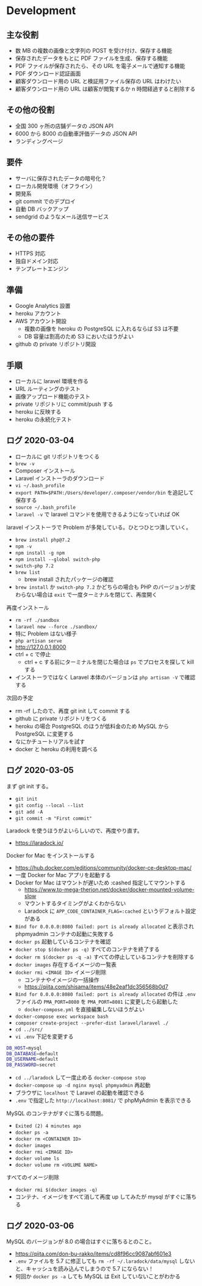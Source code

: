 # Development

## 主な役割

- 数 MB の複数の画像と文字列の POST を受け付け、保存する機能
- 保存されたデータをもとに PDF ファイルを生成、保存する機能
- PDF ファイルが保存されたら、その URL を電子メールで通知する機能
- PDF ダウンロード認証画面
- 顧客ダウンロード用の URL と検証用ファイル保存の URL はわけたい
- 顧客ダウンロード用の URL は顧客が閲覧するか n 時間経過すると削除する

## その他の役割

- 全国 300 ヶ所の店舗データの JSON API
- 6000 から 8000 の自動車評価データの JSON API
- ランディングページ

## 要件

- サーバに保存されたデータの暗号化？
- ローカル開発環境（オフライン）
- 開発系
- git commit でのデプロイ
- 自動 DB バックアップ
- sendgrid のようなメール送信サービス

## その他の要件

- HTTPS 対応
- 独自ドメイン対応
- テンプレートエンジン

## 準備

- Google Analytics 設置
- heroku アカウント
- AWS アカウント開設
  - 複数の画像を heroku の PostgreSQL に入れるならば S3 は不要
  - DB 容量は割高のため S3 においたほうがよい
- github の private リポジトリ開設

## 手順

- ローカルに laravel 環境を作る
- URL ルーティングのテスト
- 画像アップロード機能のテスト
- private リポジトリに commit/push する
- heroku に反映する
- heroku の永続化テスト

## ログ 2020-03-04

- ローカルに git リポジトリをつくる
- `brew -v`
- Composer インストール
- Laravel インストーラのダウンロード
- `vi ~/.bash_profile`
- `export PATH=$PATH:/Users/developer/.composer/vendor/bin` を追記して保存する
- `source ~/.bash_profile`
- `laravel -v` で laravel コマンドを使用できるようになっていれば OK

laravel インストーラで Problem が多発している。ひとつひとつ潰していく。

- `brew install php@7.2`
- `npm -v`
- `npm install -g npm`
- `npm install --global switch-php`
- `switch-php 7.2`
- `brew list`
  - brew install されたパッケージの確認
- `brew install` か `switch-php 7.2` かどちらの場合も PHP のバージョンが変わらない場合は `exit` で一度ターミナルを閉じて、再度開く

再度インストール

- `rm -rf ./sandbox`
- `laravel new --force ./sandbox/`
- 特に Problem はない様子
- `php artisan serve`
- <http://127.0.0.1:8000>
- ctrl + c で停止
  - ctrl + c する前にターミナルを閉じた場合は `ps` でプロセスを探して kill する
- インストーラではなく Laravel 本体のバージョンは `php artisan -V` で確認する

次回の予定

- rm -rf したので、再度 git init して commit する
- github に private リポジトリをつくる
- heroku の場合 PostgreSQL のほうが低料金のため MySQL から PostgreSQL に変更する
- なにかチュートリアルを試す
- docker と heroku の利用を調べる

## ログ 2020-03-05

まず git init する。

- `git init`
- `git config --local --list`
- `git add -A`
- `git commit -m "First commit"`

Laradock を使うほうがよいらしいので、再度やり直す。

- <https://laradock.io/>

Docker for Mac をインストールする

- <https://hub.docker.com/editions/community/docker-ce-desktop-mac/>
- 一度 Docker for Mac アプリを起動する
- Docker for Mac はマウントが遅いため :cashed 指定してマウントする
  - <https://www.to-mega-therion.net/docker/docker-mounted-volume-slow>
  - マウントするタイミングがよくわからない
  - Laradock に `APP_CODE_CONTAINER_FLAG=:cached` というデフォルト設定がある
- `Bind for 0.0.0.0:8080 failed: port is already allocated` と表示され phpmyadmin コンテナの起動に失敗する
- `docker ps` 起動しているコンテナを確認
- `docker stop $(docker ps -q)` すべてのコンテナを終了する
- `docker rm $(docker ps -q -a)` すべての停止しているコンテナを削除する
- `docker images` 存在するイメージの一覧表
- `docker rmi <IMAGE ID>` イメージ削除
  - コンテナやイメージの一括操作
  - <https://qiita.com/shisama/items/48e2eaf1dc356568b0d7>
- `Bind for 0.0.0.0:8080 failed: port is already allocated` の件は `.env` ファイルの `PMA_PORT=8080` を `PMA_PORT=8081` に変更したら起動した
  - `docker-compose.yml` を直接編集しないほうがよい
- `docker-compose exec workspace bash`
- `composer create-project --prefer-dist laravel/laravel ./`
- `cd ../src/`
- `vi .env` 下記を変更する

```Bash
DB_HOST=mysql
DB_DATABASE=default
DB_USERNAME=default
DB_PASSWORD=secret
```

- `cd ../laradock` して一度止める `docker-compose stop`
- `docker-compose up -d nginx mysql phpmyadmin` 再起動
- ブラウザに `localhost` で Laravel の起動を確認できる
- `.env` で指定した `http://localhost:8081/` で phpMyAdmin を表示できる

MySQL のコンテナがすぐに落ちる問題。

- `Exited (2) 4 minutes ago`
- `docker ps -a`
- `docker rm <CONTAINER ID>`
- `docker images`
- `docker rmi <IMAGE ID>`
- `docker volume ls`
- `docker volume rm <VOLUME NAME>`

すべてのイメージ削除

- `docker rmi $(docker images -q)`
- コンテナ、イメージをすべて消して再度 up してみたが mysql がすぐに落ちる

## ログ 2020-03-06

MySQL のバージョンが 8.0 の場合はすぐに落ちるとのこと。

- <https://qiita.com/don-bu-rakko/items/cd8f96cc9087abf601e3>
- `.env` ファイルを 5.7 に修正しても `rm -rf ~/.laradock/data/mysql` しないと、キャッシュを読み込んでしまうので 5.7 にならない！
- 何回か `docker ps -a` しても MySQL は Exit していないことがわかる

